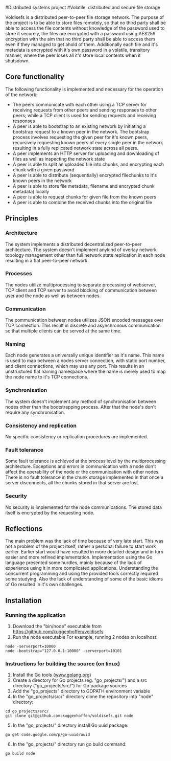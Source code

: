 #Distributed systems project
#Volatile, distributed and secure file storage

Voldisefs is a distributed peer-to-peer file storage network. The purpose of the project is to be able to store files
remotely, so that no third party shall be able to access the file contents without knowledge of the password used to store it 
securely, the files are encrypted with a password using AES256 encryption with the aim that no third party shall be able to access them even if they managed to get ahold of them. Additionally each file and it's metadata is encrypted with it's own password
in a volatile, transitory manner, where the peer loses all it's store local contents when it shutsdown.

## Core functionality
The following functionality is implemented and necessary for the operation of the network:
- The peers communicate with each other using a TCP server for receiving requests from other peers and sending responses to other peers; while a TCP client is used for sending requests and receiving responses
- A peer is able to bootstrap to an existing network by initiating a bootstrap request to a known peer in the network. The bootstrap process involves requesting the given peer for it's known peers, recursively requesting known peers of every single peer in the network resulting in a fully replicated network state across all peers.
- A peer implements an HTTP server for uploading and downloading of files as well as inspecting the network state
- A peer is able to split an uploaded file into chunks, and encrypting each chunk with a given password
- A peer is able to distribute (sequentially) encrypted filechunks to it's known peers in the network
- A peer is able to store file metadata, filename and encrypted chunk metadata) locally
- A peer is able to request chunks for given file from the known peers
- A peer is able to combine the received chunks into the original file

## Principles
### Architecture
The system implements a distributed decentralized peer-to-peer architecture. The system doesn't implement anykind of overlay network topology management other than full network state replication in each node resulting in a flat peer-to-peer network.
### Processes
The nodes utilize multiprocessing to separate processing of webserver, TCP client and TCP server to avoid blocking of communication between user and the node as well as between nodes.
### Communication
The communication between nodes utilizes JSON encoded messages over TCP connection. This result in discrete and asynchronous communication so that multiple clients can be served at the same time.
### Naming
Each node generates a universally unique identifier as it's name. This name is used to map between a nodes server connection, with static port number, and client connections, which may use any port. This results in an unstructured flat naming namespace where the name is merely used to map the node name to it's TCP connections.
### Synchronisation
The system doesn't implement any method of synchronisation between nodes other than the bootstrapping process. After that the node's don't require any synchronisation.
### Consistency and replication
No specific consistency or replication procedures are implemented.
### Fault tolerance
Some fault tolerance is achieved at the process level by the multiprocessing architecture. Exceptions and errors in communication with a node don't affect the operability of the node or the communication with other nodes. There is no fault tolerance in the chunk storage implemented in that once a server disconnects, all the chunks stored in that server are lost.
### Security
No security is implemented for the node communications. The stored data itself is encrypted by the requesting node.

## Reflections
The main problem was the lack of time because of very late start. This was not a problem of the project itself, rather a personal failure to start work earlier. Earlier start would have resulted in more detailed design and in turn easier and more refined implementation.
Implementation using the Go language presented some hurdles, mainly because of the lack of experience using it in more complicated applications. Understanding the concurrent programming and using the provided tools correctly required some studying. Also the lack of understanding of some of the basic idioms of Go resulted in it's own challenges.

## Installation

### Running the application
1. Download the "bin/node" executable from https://github.com/kuggenhoffen/voldisefs
2. Run the node executable
For example, running 2 nodes on localhost:

```
node -serverport=10000
node -bootstrap="127.0.0.1:10000" -serverport=10101
```

### Instructions for building the source (on linux)
1. Install the Go tools (www.golang.org)
2. Create a directory for Go projects (eg. "go_projects/") and a src directory ("go_projects/src/") for Go package sources
3. Add the "go_projects" directory to GOPATH environment variable
4. In the "go_projects/src/" directory clone the repository into "node" directory:

```
cd go_projects/src/
git clone git@github.com:kuggenhoffen/voldisefs.git node
```
5. In the "go_projects/" directory install Go uuid package:
```
go get code.google.com/p/go-uuid/uuid
```
6. In the "go_projects/" directory run go build command:
```
go build node
```

